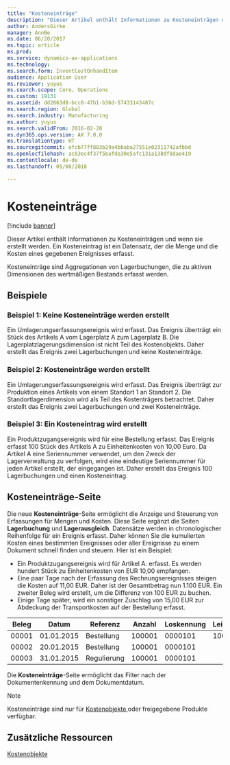 ```yaml
---
title: "Kosteneinträge"
description: "Dieser Artikel enthält Informationen zu Kosteneinträgen und wenn sie erstellt werden. Ein Kosteneintrag ist ein Datensatz, der die Menge und die Kosten eines gegebenen Ereignisses erfasst."
author: AndersGirke
manager: AnnBe
ms.date: 06/20/2017
ms.topic: article
ms.prod: 
ms.service: dynamics-ax-applications
ms.technology: 
ms.search.form: InventCostOnhandItem
audience: Application User
ms.reviewer: yuyus
ms.search.scope: Core, Operations
ms.custom: 19131
ms.assetid: dd2663d8-bcc0-47b1-b36d-57433143487c
ms.search.region: Global
ms.search.industry: Manufacturing
ms.author: yuyus
ms.search.validFrom: 2016-02-28
ms.dyn365.ops.version: AX 7.0.0
ms.translationtype: HT
ms.sourcegitcommit: efcb77ff883b29a4bbaba27551e02311742afbbd
ms.openlocfilehash: ac83ec4f37f5bafde30e5afc131a138df8dae419
ms.contentlocale: de-de
ms.lasthandoff: 05/08/2018

---
```


# <a name="cost-entries"></a>Kosteneinträge

[!include [banner](../includes/banner.md)]

Dieser Artikel enthält Informationen zu Kosteneinträgen und wenn sie erstellt werden. Ein Kosteneintrag ist ein Datensatz, der die Menge und die Kosten eines gegebenen Ereignisses erfasst.

Kosteneinträge sind Aggregationen von Lagerbuchungen, die zu aktiven Dimensionen des wertmäßigen Bestands erfasst werden.

## <a name="examples"></a>Beispiele
### <a name="example-1-no-cost-entries-are-created"></a>Beispiel 1: Keine Kosteneinträge werden erstellt

Ein Umlagerungserfassungsereignis wird erfasst. Das Ereignis überträgt ein Stück des Artikels A vom Lagerplatz A zum Lagerplatz B. Die Lagerplatzlagerungsdimension ist nicht Teil des Kostenobjekts. Daher erstellt das Ereignis zwei Lagerbuchungen und keine Kosteneinträge.

### <a name="example-2-cost-entries-are-created"></a>Beispiel 2: Kosteneinträge werden erstellt

Ein Umlagerungserfassungsereignis wird erfasst. Das Ereignis überträgt zur Produktion eines Artikels von einem Standort 1 an Standort 2. Die Standortlagerdimension wird als Teil des Kostenträgers betrachtet. Daher erstellt das Ereignis zwei Lagerbuchungen und zwei Kosteneinträge.

### <a name="example-3-one-cost-entry-is-created"></a>Beispiel 3: Ein Kosteneintrag wird erstellt

Ein Produktzugangsereignis wird für eine Bestellung erfasst. Das Ereignis erfasst 100 Stück des Artikels A zu Einheitenkosten von 10,00 Euro. Da Artikel A eine Seriennummer verwendet, um den Zweck der Lagerverwaltung zu verfolgen, wird eine eindeutige Seriennummer für jeden Artikel erstellt, der eingegangen ist. Daher erstellt das Ereignis 100 Lagerbuchungen und einen Kosteneintrag.

## <a name="cost-entries-page"></a>Kosteneinträge-Seite
Die neue **Kosteneinträge**-Seite ermöglicht die Anzeige und Steuerung von Erfassungen für Mengen und Kosten. Diese Seite ergänzt die Seiten **Lagerbuchung** und **Lagerausgleich**. Datensätze werden in chronologischer Reihenfolge für ein Ereignis erfasst. Daher können Sie die kumulierten Kosten eines bestimmten Ereignisses oder aller Ereignisse zu einem Dokument schnell finden und steuern. Hier ist ein Beispiel:

-   Ein Produktzugangsereignis wird für Artikel A. erfasst. Es werden hundert Stück zu Einheitenkosten von EUR 10,00 empfangen.
-   Eine paar Tage nach der Erfassung des Rechnungsereignisses steigen die Kosten auf 11,00 EUR. Daher ist der Gesamtbetrag nun 1.100 EUR. Ein zweiter Beleg wird erstellt, um die Differenz von 100 EUR zu buchen.
-   Einige Tage später, wird ein sonstiger Zuschlag von 15,00 EUR zur Abdeckung der Transportkosten auf der Bestellung erfasst.

| Beleg | Datum       | Referenz      | Anzahl | Loskennung  | Leistung | Betrag  |
|---------|------------|----------------|--------|---------|---------------|----|
| 00001   | 01.01.2015 | Bestellung | 100001 | 0000101 | 100,00   | 1000,00 |
| 00002   | 20.01.2015 | Bestellung | 100001 | 0000101 |          | 100,00  |
| 00003   | 31.01.2015 | Regulierung     | 100001 | 0000101 |          | 15:00   |

Die **Kosteneinträge**-Seite ermöglicht das Filter nach der Dokumentenkennung und dem Dokumentdatum. 

> [!NOTE]
> Kosteneinträge sind nur für [Kostenobjekte ](cost-object.md)oder freigegebene Produkte verfügbar.

<a name="additional-resources"></a>Zusätzliche Ressourcen
--------

[Kostenobjekte](cost-object.md)




